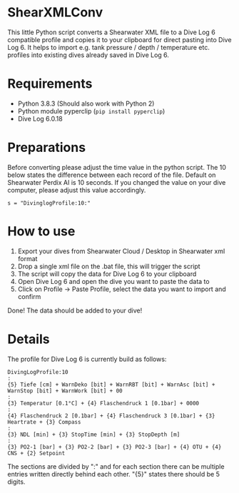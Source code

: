 # ShearXMLConv
This little Python script converts a Shearwater XML file to a Dive Log 6 compatible profile and copies it to your clipboard for direct pasting into Dive Log 6. It helps to import e.g. tank pressure / depth / temperature etc. profiles into existing dives already saved in  Dive Log 6.

# Requirements
- Python 3.8.3 (Should also work with Python 2)
- Python module pyperclip (``pip install pyperclip``)
- Dive Log 6.0.18

# Preparations
Before converting please adjust the time value in the python script. The 10 below states the difference between each record of the file. Default on Shearwater Perdix AI is 10 seconds. If you changed the value on your dive computer, please adjust this value accordingly.

```
s = "DivinglogProfile:10:"
```

# How to use
1. Export your dives from Shearwater Cloud / Desktop in Shearwater xml format
2. Drop a single xml file on the .bat file, this will trigger the script
3. The script will copy the data for Dive Log 6 to your clipboard
4. Open Dive Log 6 and open the dive you want to paste the data to
5. Click on Profile -> Paste Profile, select the data you want to import and confirm

Done! The data should be added to your dive!

# Details
The profile for Dive Log 6 is currently build as follows:

```
DivingLogProfile:10
:
{5} Tiefe [cm] + WarnDeko [bit] + WarnRBT [bit] + WarnAsc [bit] + WarnStop [bit] + WarnWork [bit] + 00
:
{3} Temperatur [0.1°C] + {4} Flaschendruck 1 [0.1bar] + 0000 
:
{4} Flaschendruck 2 [0.1bar] + {4} Flaschendruck 3 [0.1bar] + {3} Heartrate + {3} Compass
:
{3} NDL [min] + {3} StopTime [min] + {3} StopDepth [m]
:
{3} PO2-1 [bar] + {3} PO2-2 [bar] + {3} PO2-3 [bar] + {4} OTU + {4} CNS + {2} Setpoint
```

The sections are divided by ":" and for each section there can be multiple entries written directly behind each other. "{5}" states there should be 5 digits.
